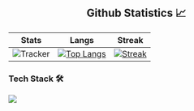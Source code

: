 <br/>
<h2 align="center"> Github Statistics 📈</h2>

|  Stats      | Langs           | Streak  |
|:-------------:|:-------------:|:-----:|
| ![Tracker](https://github-readme-stats.vercel.app/api?username=GaganReddyin&show_icons=true&title_color=74ff0a&icon_color=74ff0a&text_color=9f9f9f&bg_color=2D2D2D)      | [![Top Langs](https://github-readme-stats.vercel.app/api/top-langs/?username=GaganReddyin&layout=compact&title_color=74ff0a&icon_color=74ff0a&text_color=9f9f9f&bg_color=2D2D2D)](https://github.com/GaganReddyin?tab=repositories) | [![Streak](https://github-readme-streak-stats.herokuapp.com/?user=GaganReddyin&theme=dark&background=2D2D2D&currStreakLabel=74ff0a&ring=74ff0a&fire=74ff0a&sideLabels=74ff0a)](https://github.com/GaganReddyin?tab=repositories) | 

### Tech Stack 🛠 
[![](https://skillicons.dev/icons?i=java,python,mysql,vercel,idea,vscode,git,github,latex)](https://skillicons.dev)






<!--START_SECTION:waka--








